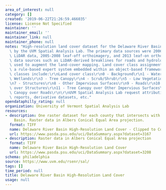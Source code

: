 ```yaml
---
area_of_interest: null
category: []
created: '2019-06-22T21:26:59.466035'
license: License Not Specified
maintainer: ''
maintainer_email: ''
maintainer_link: null
maintainer_phone: null
notes: "High-resolution land cover dataset for the Delaware River Basin developed\
  \ by the UVM Spatial Analysis Lab. The primary data sources were 2006-2008 leaf-off\
  \ LiDAR data, 2005-2008 leaf-off orthoimagery, and 2013 leaf-on orthoimagery. Ancillary\
  \ data sources such as LiDAR-derived breaklines for roads and hydrology were also\
  \ used to augment the land-cover mapping. Land cover class assignment was done using\
  \ a rule-based expert system embedded within an object-based framework. Land cover\
  \ classes include:\r\nLand cover class\r\n0 - Background\r\n1 - Water\r\n2 - Emergent\
  \ Wetlands\r\n3 - Tree Canopy\r\n4 - Scrub/Shrub\r\n5 - Low Vegetation\r\n6 - Barren\r\
  \n7 - Structures\r\n8 - Other Impervious Surfaces\r\n9 - Roads\r\n10 - Tree Canopy\
  \ over Structures\r\n11 - Tree Canopy over Other Impervious Surfaces\r\n12 - Tree\
  \ Canopy over Roads\r\n\r\nUVM Spatial Analysis Lab request attribution in any publications,\
  \ reports, derivative datasets, etc."
opendataphilly_rating: null
organization: University of Vermont Spatial Analysis Lab
resources:
- description: One raster dataset for each county that intersects with Delaware River
    Basin. Raster data in Albers Conical Equal Area projection.
  format: TIFF
  name: Delaware River Basin High-Resolution Land Cover - Clipped to Counties
  url: https://www.pasda.psu.edu/uci/DataSummary.aspx?dataset=3167
- description: Raster data in Albers Conical Equal Area projection
  format: TIFF
  name: Delaware River Basin High-Resolution Land Cover
  url: https://www.pasda.psu.edu/uci/DataSummary.aspx?dataset=3208
schema: philadelphia
source: https://www.uvm.edu/rsenr/sal/
tags: []
time_period: null
title: Delaware River Basin High-Resolution Land Cover
usage: null
---
```

